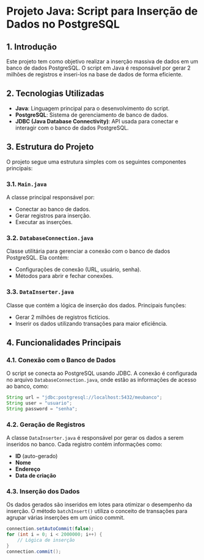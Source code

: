 # Projeto Java: Script para Inserção de Dados no PostgreSQL

## 1. Introdução
Este projeto tem como objetivo realizar a inserção massiva de dados em um banco de dados PostgreSQL. O script em Java é responsável por gerar 2 milhões de registros e inseri-los na base de dados de forma eficiente.

## 2. Tecnologias Utilizadas
- **Java**: Linguagem principal para o desenvolvimento do script.
- **PostgreSQL**: Sistema de gerenciamento de banco de dados.
- **JDBC (Java Database Connectivity)**: API usada para conectar e interagir com o banco de dados PostgreSQL.

## 3. Estrutura do Projeto
O projeto segue uma estrutura simples com os seguintes componentes principais:

### 3.1. `Main.java`
A classe principal responsável por:
- Conectar ao banco de dados.
- Gerar registros para inserção.
- Executar as inserções.

### 3.2. `DatabaseConnection.java`
Classe utilitária para gerenciar a conexão com o banco de dados PostgreSQL. Ela contém:
- Configurações de conexão (URL, usuário, senha).
- Métodos para abrir e fechar conexões.

### 3.3. `DataInserter.java`
Classe que contém a lógica de inserção dos dados. Principais funções:
- Gerar 2 milhões de registros fictícios.
- Inserir os dados utilizando transações para maior eficiência.

## 4. Funcionalidades Principais

### 4.1. Conexão com o Banco de Dados
O script se conecta ao PostgreSQL usando JDBC. A conexão é configurada no arquivo `DatabaseConnection.java`, onde estão as informações de acesso ao banco, como:
  ```java
  String url = "jdbc:postgresql://localhost:5432/meubanco";
  String user = "usuario";
  String password = "senha";
  ```
### 4.2. Geração de Registros
A classe `DataInserter.java` é responsável por gerar os dados a serem inseridos no banco. Cada registro contém informações como:
- **ID** (auto-gerado)
- **Nome**
- **Endereço**
- **Data de criação**

### 4.3. Inserção dos Dados
Os dados gerados são inseridos em lotes para otimizar o desempenho da inserção. O método `batchInsert()` utiliza o conceito de transações para agrupar várias inserções em um único commit.

```java
connection.setAutoCommit(false);
for (int i = 0; i < 2000000; i++) {
    // Lógica de inserção
}
connection.commit();
```

